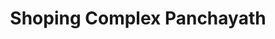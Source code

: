 ---
title: "Shoping Complex Panchayath"
url: /venjaramoodu/shoping-complex-panchayath/
shop: Einkaufszentrum
---